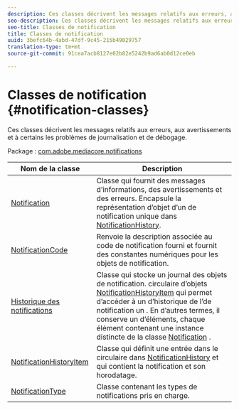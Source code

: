```yaml
---
description: Ces classes décrivent les messages relatifs aux erreurs, aux avertissements et à certains   les problèmes de journalisation et de débogage.
seo-description: Ces classes décrivent les messages relatifs aux erreurs, aux avertissements et à certains   les problèmes de journalisation et de débogage.
seo-title: Classes de notification
title: Classes de notification
uuid: 3befc64b-4abd-47df-9c45-215b49029757
translation-type: tm+mt
source-git-commit: 91cea7acb8127e02b82e5242b9ad6ab0d12ce0eb

---
```



# Classes de notification {#notification-classes}

Ces classes décrivent les messages relatifs aux erreurs, aux avertissements et à certains   les problèmes de journalisation et de débogage.

Package : [com.adobe.mediacore.notifications](https://help.adobe.com/en_US/primetime/api/psdk/asdoc-dhls_1.4/com/adobe/mediacore/notifications/package-detail.html)

| Nom de la classe | Description |
|---|---|
| [Notification](https://help.adobe.com/en_US/primetime/api/psdk/asdoc-dhls_1.4/com/adobe/mediacore/notifications/Notification.html) | Classe qui fournit des messages d’informations, des avertissements et des erreurs. Encapsule la représentation d’objet d’un de notification unique dans [NotificationHistory](https://help.adobe.com/en_US/primetime/api/psdk/asdoc-dhls_1.4/com/adobe/mediacore/notifications/NotificationHistory.html). |
| [NotificationCode](https://help.adobe.com/en_US/primetime/api/psdk/asdoc-dhls_1.4/com/adobe/mediacore/notifications/NotificationCode.html) | Renvoie la description associée au code de notification fourni et fournit des constantes numériques pour les objets de notification. |
| [Historique des notifications](https://help.adobe.com/en_US/primetime/api/psdk/asdoc-dhls_1.4/com/adobe/mediacore/notifications/NotificationHistory.html) | Classe qui stocke un journal des objets de notification. circulaire d’objets [NotificationHistoryItem](https://help.adobe.com/en_US/primetime/api/psdk/asdoc-dhls_1.4/com/adobe/mediacore/notifications/NotificationHistoryItem.html) qui permet d’accéder à un  d’historique de l’de notification  un . En d’autres termes, il conserve un d’éléments, chaque élément contenant une instance distincte de la classe [Notification](https://help.adobe.com/en_US/primetime/api/psdk/asdoc-dhls_1.4/com/adobe/mediacore/notifications/Notification.html) . |
| [NotificationHistoryItem](https://help.adobe.com/en_US/primetime/api/psdk/asdoc-dhls_1.4/com/adobe/mediacore/notifications/NotificationHistoryItem.html) | Classe qui définit une entrée dans le circulaire dans [NotificationHistory](https://help.adobe.com/en_US/primetime/api/psdk/asdoc-dhls_1.4/com/adobe/mediacore/notifications/NotificationHistory.html) et qui contient la notification et son horodatage. |
| [NotificationType](https://help.adobe.com/en_US/primetime/api/psdk/asdoc-dhls_1.4/com/adobe/mediacore/notifications/NotificationType.html) | Classe contenant les types de notifications pris en charge. |


